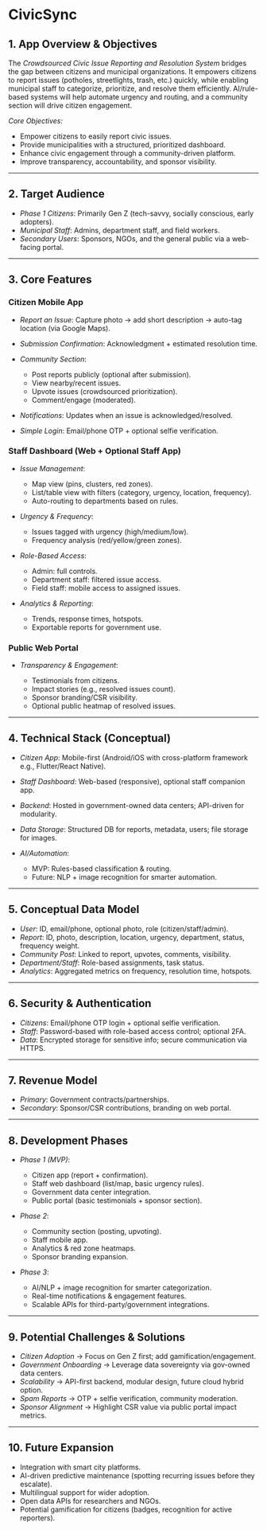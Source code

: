 # CivicSync

## 1. App Overview & Objectives

The *Crowdsourced Civic Issue Reporting and Resolution System* bridges the gap between citizens and municipal organizations. It empowers citizens to report issues (potholes, streetlights, trash, etc.) quickly, while enabling municipal staff to categorize, prioritize, and resolve them efficiently. AI/rule-based systems will help automate urgency and routing, and a community section will drive citizen engagement.

*Core Objectives:*

* Empower citizens to easily report civic issues.
* Provide municipalities with a structured, prioritized dashboard.
* Enhance civic engagement through a community-driven platform.
* Improve transparency, accountability, and sponsor visibility.

---

## 2. Target Audience

* *Phase 1 Citizens*: Primarily Gen Z (tech-savvy, socially conscious, early adopters).
* *Municipal Staff*: Admins, department staff, and field workers.
* *Secondary Users*: Sponsors, NGOs, and the general public via a web-facing portal.

---

## 3. Core Features

### Citizen Mobile App

* *Report an Issue*: Capture photo → add short description → auto-tag location (via Google Maps).
* *Submission Confirmation*: Acknowledgment + estimated resolution time.
* *Community Section*:

  * Post reports publicly (optional after submission).
  * View nearby/recent issues.
  * Upvote issues (crowdsourced prioritization).
  * Comment/engage (moderated).
* *Notifications*: Updates when an issue is acknowledged/resolved.
* *Simple Login*: Email/phone OTP + optional selfie verification.

### Staff Dashboard (Web + Optional Staff App)

* *Issue Management*:

  * Map view (pins, clusters, red zones).
  * List/table view with filters (category, urgency, location, frequency).
  * Auto-routing to departments based on rules.
* *Urgency & Frequency*:

  * Issues tagged with urgency (high/medium/low).
  * Frequency analysis (red/yellow/green zones).
* *Role-Based Access*:

  * Admin: full controls.
  * Department staff: filtered issue access.
  * Field staff: mobile access to assigned issues.
* *Analytics & Reporting*:

  * Trends, response times, hotspots.
  * Exportable reports for government use.

### Public Web Portal

* *Transparency & Engagement*:

  * Testimonials from citizens.
  * Impact stories (e.g., resolved issues count).
  * Sponsor branding/CSR visibility.
  * Optional public heatmap of resolved issues.

---

## 4. Technical Stack (Conceptual)

* *Citizen App*: Mobile-first (Android/iOS with cross-platform framework e.g., Flutter/React Native).
* *Staff Dashboard*: Web-based (responsive), optional staff companion app.
* *Backend*: Hosted in government-owned data centers; API-driven for modularity.
* *Data Storage*: Structured DB for reports, metadata, users; file storage for images.
* *AI/Automation*:

  * MVP: Rules-based classification & routing.
  * Future: NLP + image recognition for smarter automation.

---

## 5. Conceptual Data Model

* *User*: ID, email/phone, optional photo, role (citizen/staff/admin).
* *Report*: ID, photo, description, location, urgency, department, status, frequency weight.
* *Community Post*: Linked to report, upvotes, comments, visibility.
* *Department/Staff*: Role-based assignments, task status.
* *Analytics*: Aggregated metrics on frequency, resolution time, hotspots.

---

## 6. Security & Authentication

* *Citizens*: Email/phone OTP login + optional selfie verification.
* *Staff*: Password-based with role-based access control; optional 2FA.
* *Data*: Encrypted storage for sensitive info; secure communication via HTTPS.

---

## 7. Revenue Model

* *Primary*: Government contracts/partnerships.
* *Secondary*: Sponsor/CSR contributions, branding on web portal.

---

## 8. Development Phases

* *Phase 1 (MVP)*:

  * Citizen app (report + confirmation).
  * Staff web dashboard (list/map, basic urgency rules).
  * Government data center integration.
  * Public portal (basic testimonials + sponsor section).

* *Phase 2*:

  * Community section (posting, upvoting).
  * Staff mobile app.
  * Analytics & red zone heatmaps.
  * Sponsor branding expansion.

* *Phase 3*:

  * AI/NLP + image recognition for smarter categorization.
  * Real-time notifications & engagement features.
  * Scalable APIs for third-party/government integrations.

---

## 9. Potential Challenges & Solutions

* *Citizen Adoption* → Focus on Gen Z first; add gamification/engagement.
* *Government Onboarding* → Leverage data sovereignty via gov-owned data centers.
* *Scalability* → API-first backend, modular design, future cloud hybrid option.
* *Spam Reports* → OTP + selfie verification, community moderation.
* *Sponsor Alignment* → Highlight CSR value via public portal impact metrics.

---

## 10. Future Expansion

* Integration with smart city platforms.
* AI-driven predictive maintenance (spotting recurring issues before they escalate).
* Multilingual support for wider adoption.
* Open data APIs for researchers and NGOs.
* Potential gamification for citizens (badges, recognition for active reporters).
